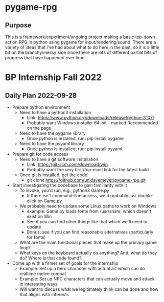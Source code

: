 # pygame-rpg

Purpose
-------

This is a framework/experiment/ongoing project making a basic top-down action
RPG in python using pygame for input/rendering/sound. There are a variety of
ideas that I've had about what to do here in the past, so it is a little bit
on the branchy/messy side since there are lots of different partial bits of
progress that have happened over time.

BP Internship Fall 2022
=======================

Daily Plan 2022-09-28
---------------------
 * Prepare python environment
   * Need to have a python3 installation
     * Link: https://www.python.org/downloads/release/python-3107/
     * Probably want Windows installer 64-bit - marked Recommended on the page
   * Need to have the pygame library
     * Once python is installed, run: pip install pygame
   * Need to have the pyyaml library
     * Once python is installed, run: pip install pyyaml
 * Prepare git for code access
   * Need to have a git software installation
     * Link: https://git-scm.com/download/win
     * Probably want the very first/top-most link for the latest build
   * Once git is installed, get the code!
     * git clone https://github.com/unidavemeyer/pygame-rpg.git
 * Start investigating the codebase to gain familiarity with it
   * To invoke, you'd run, e.g., python3 Game.py
     * If there isn't command-line access, we'd probably just double-click on Game.py
   * We probably need to update some Linux paths to work on Windows
     * example: Game.py loads fonts from /usr/share, which doesn't exist on Win
     * See if you can find other things like that which we'll need to update
     * Bonus: see if you can find reasonable alternatives (particularly for fonts)
   * What are the main functional pieces that make up the primary game loop?
   * What keys on the keyboard actually do anything? And, what do they do? Where is that code found?
 * Come up with a firmer set of goals for the internship
   * Example: Set up a hero character with actual art which can do realtime melee combat
   * Example: Set up NPC characters that can actually move and attack in interesting ways
   * Will want to discuss what we legitimately think can be done and how that aligns with interests
